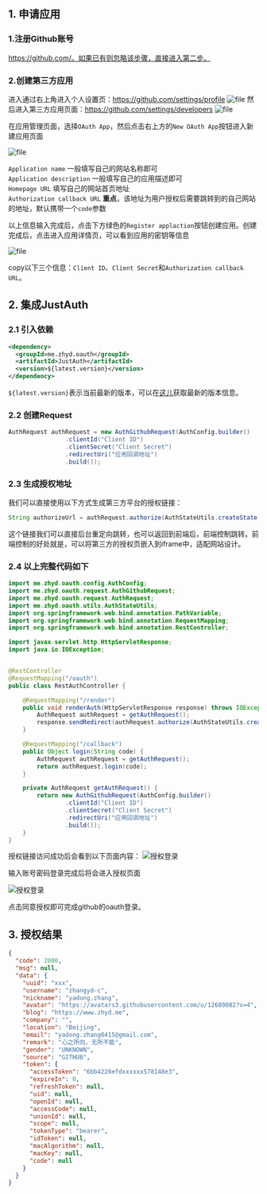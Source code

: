 ## 1. 申请应用

### 1.注册Github账号
https://github.com/。如果已有则忽略该步骤，直接进入第二步。
### 2.创建第三方应用
进入通过右上角进入个人设置页：https://github.com/settings/profile
![file](../_media/oauth/github_01.png)
然后进入第三方应用页面：https://github.com/settings/developers
![file](../_media/oauth/github_02.png)

在应用管理页面，选择`OAuth App`，然后点击右上方的`New OAuth App`按钮进入新建应用页面

![file](../_media/oauth/github_03.png)

`Application name` 一般填写自己的网站名称即可    
`Application description` 一般填写自己的应用描述即可    
`Homepage URL` 填写自己的网站首页地址    
`Authorization callback URL` **重点**，该地址为用户授权后需要跳转到的自己网站的地址，默认携带一个`code`参数  

以上信息输入完成后，点击下方绿色的`Register applaction`按钮创建应用。创建完成后，点击进入应用详情页，可以看到应用的密钥等信息

![file](../_media/oauth/github_04.png)

copy以下三个信息：`Client ID`、`Client Secret`和`Authorization callback URL`。

## 2. 集成JustAuth


### 2.1 引入依赖

```xml
<dependency>
  <groupId>me.zhyd.oauth</groupId>
  <artifactId>JustAuth</artifactId>
  <version>${latest.version}</version>
</dependency>
```

`${latest.version}`表示当前最新的版本，可以在[这儿](https://github.com/justauth/JustAuth/releases)获取最新的版本信息。

### 2.2 创建Request

```java
AuthRequest authRequest = new AuthGithubRequest(AuthConfig.builder()
                .clientId("Client ID")
                .clientSecret("Client Secret")
                .redirectUri("应用回调地址")
                .build());
```

### 2.3 生成授权地址

我们可以直接使用以下方式生成第三方平台的授权链接：
```java
String authorizeUrl = authRequest.authorize(AuthStateUtils.createState());
```
这个链接我们可以直接后台重定向跳转，也可以返回到前端后，前端控制跳转。前端控制的好处就是，可以将第三方的授权页嵌入到iframe中，适配网站设计。


### 2.4 以上完整代码如下

```java
import me.zhyd.oauth.config.AuthConfig;
import me.zhyd.oauth.request.AuthGithubRequest;
import me.zhyd.oauth.request.AuthRequest;
import me.zhyd.oauth.utils.AuthStateUtils;
import org.springframework.web.bind.annotation.PathVariable;
import org.springframework.web.bind.annotation.RequestMapping;
import org.springframework.web.bind.annotation.RestController;

import javax.servlet.http.HttpServletResponse;
import java.io.IOException;


@RestController
@RequestMapping("/oauth")
public class RestAuthController {

    @RequestMapping("/render")
    public void renderAuth(HttpServletResponse response) throws IOException {
        AuthRequest authRequest = getAuthRequest();
        response.sendRedirect(authRequest.authorize(AuthStateUtils.createState()));
    }

    @RequestMapping("/callback")
    public Object login(String code) {
        AuthRequest authRequest = getAuthRequest();
        return authRequest.login(code);
    }

    private AuthRequest getAuthRequest() {
        return new AuthGithubRequest(AuthConfig.builder()
                .clientId("Client ID")
                .clientSecret("Client Secret")
                .redirectUri("应用回调地址")
                .build());
    }
}
```
授权链接访问成功后会看到以下页面内容：
![授权登录](../_media/oauth/github_05.png)

输入账号密码登录完成后将会进入授权页面

![授权登录](../_media/oauth/github_06.png)

点击同意授权即可完成github的oauth登录。

## 3. 授权结果

```json
{
  "code": 2000,
  "msg": null,
  "data": {
    "uuid": "xxx",
    "username": "zhangyd-c",
    "nickname": "yadong.zhang",
    "avatar": "https://avatars3.githubusercontent.com/u/12689082?v=4",
    "blog": "https://www.zhyd.me",
    "company": "",
    "location": "Beijing",
    "email": "yadong.zhang0415@gmail.com",
    "remark": "心之所向，无所不能",
    "gender": "UNKNOWN",
    "source": "GITHUB",
    "token": {
      "accessToken": "6bb4228efdxxxxxx578148e3",
      "expireIn": 0,
      "refreshToken": null,
      "uid": null,
      "openId": null,
      "accessCode": null,
      "unionId": null,
      "scope": null,
      "tokenType": "bearer",
      "idToken": null,
      "macAlgorithm": null,
      "macKey": null,
      "code": null
    }
  }
}
```